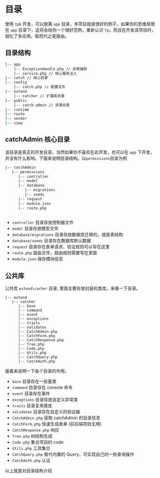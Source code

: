 # 目录
使用 `tp6` 开发，可以脱离 `app` 目录，本项目就是很好的例子，如果你的思维局限在 `app` 目录下，这将会给你一个很好范例，重新认识 `Tp`。而且在开发该项目时，弱化了多应用，取而代之是路由。
## 目录结构
```sh
|-- app
    |-- ExceptionHandle.php // 异常捕获
    |-- service.php // 核心服务注入
|-- catch // 核心目录
|-- config
    |-- catch.php // 配置文件
|-- extend
    |-- catcher // 扩展库目录
|-- public
    |-- catch-admin // 资源目录
|-- runtime
|-- route
|-- vendor
|-- view
```

## catchAdmin 核心目录
该目录是真正的开发目录，当然如果你不喜欢在此开发，也可以在 `app` 下开发，并没有什么影响。下面来说明目录结构。以`permissions`目录为例
```sh
|-- catchAdmin
   |-- permissions
      |-- controller
      |-- model
      |-- database
         |-- migrations
         |-- seeds
      |-- request
      |-- module.json
      |-- route.php
      
```
- `controller` 目录存放控制器文件
- `model` 目录存放模型文件
- `database/migrations` 目录存放数据库迁移的，就是表结构
- `database/seeds` 目录存在数据库默认数据
- `request` 目录存在表单请求，验证规则可以写在这里
- `route.php` 路由文件，路由规则需要写在里面
- `module.json` 保存模块信息

## 公共库
公共库 `extend\cacher` 目录, 里面主要存放封装的类库。来看一下目录。
```
|-- extend
   |-- catcher
      |-- base
      |-- command
      |-- event
      |-- exceptions
      |-- traits
      |-- validates
      |-- CatchAdmin.php
      |-- CatchForm.php
      |-- CatchResponse.php
      |-- Tree.php
      |-- Code.php
      |-- Utils.php
      |-- CatchQuery.php
      |-- CatchAuth.php
```
接着来说明一下各个目录的作用。
- `base` 目录存在一些基类
- `command` 目录存在 console 命令
- `event` 目录存在事件
- `exceptions` 目录存放自定义异常类
- `traits` 目录复用类库
- `validates` 目录存在自定义的验证器
- `CatchAdmin.php` 获取 catchAdmin 的目录信息
- `CatchForm.php` 快速生成表单 (前后端项目无用)
- `CatchResponse.php` 响应
- `Tree.php` 树结构生成
- `Code.php` 集合项目的 code
- `Utils.php` 工具集合
- `CatchQuery.php` 替代内置的 Query，可实现自己的一些查询操作
- `CatchAuth.php` 认证

以上就是对目录结构介绍

